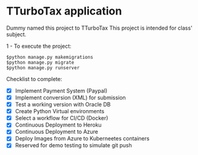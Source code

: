 # TTurboTax application
 Dummy named this project to TTurboTax
 This project is intended for class' subject.

1 - To execute the project:
```
$python manage.py makemigrations
$python manage.py migrate
$python manage.py runserver
```

Checklist to complete:

- [X] Implement Payment System (Paypal)
- [X] Implement conversion (XML) for submission
- [X] Test a working version with Oracle DB 
- [X] Create Python Virtual environments
- [X] Select a workflow for CI/CD (Docker)
- [X] Continuous Deployment to Heroku
- [X] Continuous Deployment to Azure
- [X] Deploy Images from Azure to Kuberneetes containers
- [X] Reserved for demo testing to simulate git push
